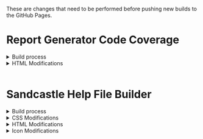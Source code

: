 These are changes that need to be performed before pushing new builds to the GitHub Pages.

# Report Generator Code Coverage
<details><summary>Build process</summary>

1. Run the following `powershell` commands from the Unit Test project directory to generate
the HTML coverage report with history.\
_(__Important:__ This creates a new *CoverageHistory.xml file)_
```shell
dotnet test --collect:"XPlat Code Coverage" --configuration Testing
reportgenerator -reports:TestResults\*\coverage.cobertura.xml -targetdir:TestResults\reports\html -historydir:Testdata\history
reportgenerator -reports:TestResults\*\coverage.cobertura.xml -targetdir:TestResults\reports -reporttypes:MarkdownSummaryGithub
reportgenerator -reports:TestResults\*\coverage.cobertura.xml -targetdir:TestResults\reports\badges -reporttypes:Badges -verbosity:Warning
```
2. Update the `README.md` file for the project with the contents from `TestResults\reports\SummaryGithub.md`.
3. Copy the following badge files from `TestResults\reports\badges` to the _codecoverage_ `root` folder:\
`badge_branchcoverage.svg, badge_combined.svg, badge_linecoverage.svg, badge_methodcoverage.svg`
4. Copy the contents of `TestResults\reports\html` to the _codecoverage_ `html` folder.
5. Modify the `index.html` file to remove the unwanted elements _(see next section)_.
6. Pushing changes will deploy the updated files to the GitHub Pages site.

</details>

<details><summary>HTML Modifications</summary>

## html folder
1. Index page: **index.html**

- Remove the Sponsor and Star buttons
```html
<h1>Summary</h1>
```
- Remove the Method coverage _(only available for sponsors)_
```html
<div class="card">
<div class="card-header">Method coverage</div>
<div class="card-body">
<div class="center">
<p>Feature is only available for sponsors</p>
<a class="pro-button" href="https://reportgenerator.io/pro" target="_blank">Upgrade to PRO version</a>
</div>
</div>
</div>
```
- _Optional:_ Comment out the invalid CDATA block inside the Style section
```html
        /*<![CDATA[*/
        /*]]>*/
```

</details>
&nbsp;

# Sandcastle Help File Builder
<details><summary>Build process</summary>

1. Build the NuGetPackages Sandcastle projects from the `docs` folder.
2. Run the `ArtifactsCopy.ps1` script to overlay the modified files.
3. Test results locally.
4. Run the `PrepareRelease.ps1` script for `nuget` or `shfb` to copy the files ready for deployment.
5. Pushing changes will deploy the updated files to the GitHub Pages site.

</details>

<details><summary>CSS Modifications</summary>

### css folder

1. Style sheet: **presentationStyle.css**
~~~css
/* My modifications */
.codeHeader { background-color: #87CEFA; } /* LightSkyBlue */
.menu-label { background-color: #FF8C00; padding: 5pt; } /* DarkOrange */
.quickLink { line-height: .75; }
.table td.thin { padding-top: 0em; padding-bottom: 0em; }
~~~

</details>

<details><summary>HTML Modifications</summary>

### html\shfb folder (WPF packages)
1. Start page: **9488fab8-02de-4046-a582-c44f4c2a945f.htm**
~~~html
<h1>Introduction</h1>
~~~
- Modify package names in table to be nowrap and small
~~~html
   <td nowrap>
      <p><a href="N_Common_Wpf_Commands.htm" target="_self" rel="noopener noreferrer">Commands</a>
        <br /><small>Package: <strong>Wpf.Resources</strong></small></p>
   </td>
~~~
- Modify link to other site
~~~html
            <p><strong>Note:</strong> The Helper packages documentation for .NET applications can be found at
              <a href="../../nuget/index.html" target="_self" rel="noopener noreferrer">Helper
                Packages</a>.
~~~
2. Themes page: **e6e60a0c-f708-479e-bc65-bcdc99253c7b.htm**
~~~html
   <td class="thin>
   <td class="thin is-info"> (for sub-headings)
~~~

### html\nuget folder (Helper packages)
1. Start page: **R_Project_NuGetPackages.htm**
~~~html
<h1>Introduction</h1>
          <p>This site contains technical information about the
            <a href="https://kevindheath.github.io/" target="_blank">kdheath</a> Helper packages available on
            <a href="https://www.nuget.org/packages?q=owner:KevinDHeath&sortby=created-desc" target="_blank">NuGet</a>.</p>
~~~
- Add link to other site:
~~~html
            <p><strong>Note:</strong> The Wpf packages documentation for .NET Windows Presentation Foundation applications
              can be found at <a href="../../shfb/index.html">WPF Packages.</a></p>
~~~

</details>

<details><summary>Icon Modifications</summary>

### icon folder

1. Image file: **favicon.ico**


</details>

